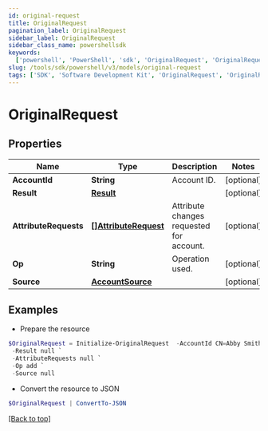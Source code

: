 ```yaml
---
id: original-request
title: OriginalRequest
pagination_label: OriginalRequest
sidebar_label: OriginalRequest
sidebar_class_name: powershellsdk
keywords:
  ['powershell', 'PowerShell', 'sdk', 'OriginalRequest', 'OriginalRequest']
slug: /tools/sdk/powershell/v3/models/original-request
tags: ['SDK', 'Software Development Kit', 'OriginalRequest', 'OriginalRequest']
---
```


# OriginalRequest

## Properties

| Name | Type | Description | Notes |
| --- | --- | --- | --- |
| **AccountId** | **String** | Account ID. | [optional] |
| **Result** | [**Result**](result) |  | [optional] |
| **AttributeRequests** | [**[]AttributeRequest**](attribute-request) | Attribute changes requested for account. | [optional] |
| **Op** | **String** | Operation used. | [optional] |
| **Source** | [**AccountSource**](account-source) |  | [optional] |

## Examples

- Prepare the resource

```powershell
$OriginalRequest = Initialize-OriginalRequest  -AccountId CN=Abby Smith,OU=Austin,OU=Americas,OU=Demo,DC=seri,DC=acme,DC=com `
 -Result null `
 -AttributeRequests null `
 -Op add `
 -Source null
```

- Convert the resource to JSON

```powershell
$OriginalRequest | ConvertTo-JSON
```

[[Back to top]](#)
